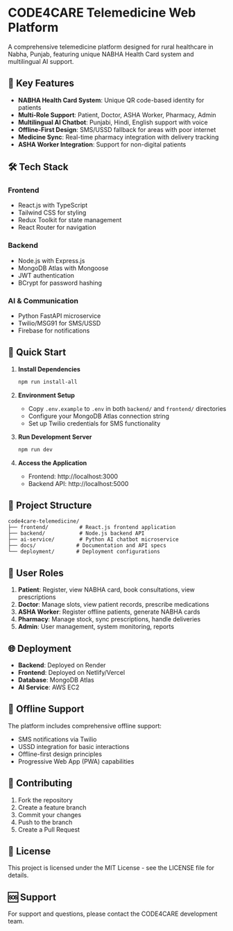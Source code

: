 # CODE4CARE Telemedicine Web Platform

A comprehensive telemedicine platform designed for rural healthcare in Nabha, Punjab, featuring unique NABHA Health Card system and multilingual AI support.

## 🎯 Key Features

- **NABHA Health Card System**: Unique QR code-based identity for patients
- **Multi-Role Support**: Patient, Doctor, ASHA Worker, Pharmacy, Admin
- **Multilingual AI Chatbot**: Punjabi, Hindi, English support with voice
- **Offline-First Design**: SMS/USSD fallback for areas with poor internet
- **Medicine Sync**: Real-time pharmacy integration with delivery tracking
- **ASHA Worker Integration**: Support for non-digital patients

## 🛠️ Tech Stack

### Frontend
- React.js with TypeScript
- Tailwind CSS for styling
- Redux Toolkit for state management
- React Router for navigation

### Backend
- Node.js with Express.js
- MongoDB Atlas with Mongoose
- JWT authentication
- BCrypt for password hashing

### AI & Communication
- Python FastAPI microservice
- Twilio/MSG91 for SMS/USSD
- Firebase for notifications

## 🚀 Quick Start

1. **Install Dependencies**
   ```bash
   npm run install-all
   ```

2. **Environment Setup**
   - Copy `.env.example` to `.env` in both `backend/` and `frontend/` directories
   - Configure your MongoDB Atlas connection string
   - Set up Twilio credentials for SMS functionality

3. **Run Development Server**
   ```bash
   npm run dev
   ```

4. **Access the Application**
   - Frontend: http://localhost:3000
   - Backend API: http://localhost:5000

## 📁 Project Structure

```
code4care-telemedicine/
├── frontend/          # React.js frontend application
├── backend/           # Node.js backend API
├── ai-service/        # Python AI chatbot microservice
├── docs/             # Documentation and API specs
└── deployment/       # Deployment configurations
```

## 🔐 User Roles

1. **Patient**: Register, view NABHA card, book consultations, view prescriptions
2. **Doctor**: Manage slots, view patient records, prescribe medications
3. **ASHA Worker**: Register offline patients, generate NABHA cards
4. **Pharmacy**: Manage stock, sync prescriptions, handle deliveries
5. **Admin**: User management, system monitoring, reports

## 🌐 Deployment

- **Backend**: Deployed on Render
- **Frontend**: Deployed on Netlify/Vercel
- **Database**: MongoDB Atlas
- **AI Service**: AWS EC2

## 📱 Offline Support

The platform includes comprehensive offline support:
- SMS notifications via Twilio
- USSD integration for basic interactions
- Offline-first design principles
- Progressive Web App (PWA) capabilities

## 🤝 Contributing

1. Fork the repository
2. Create a feature branch
3. Commit your changes
4. Push to the branch
5. Create a Pull Request

## 📄 License

This project is licensed under the MIT License - see the LICENSE file for details.

## 🆘 Support

For support and questions, please contact the CODE4CARE development team.
